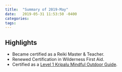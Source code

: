 ```yaml
---
title:  "Summary of 2019-May"
date:   2019-05-31 11:53:50 -0400
categories:
tags:
---
```

## Highlights
- Became certified as a Reiki Master & Teacher.
- Renewed Certification in Wilderness First Aid.
- Certified as a [Level 1 Kripalu Mindful Outdoor Guide](https://www.kripalu.org).
